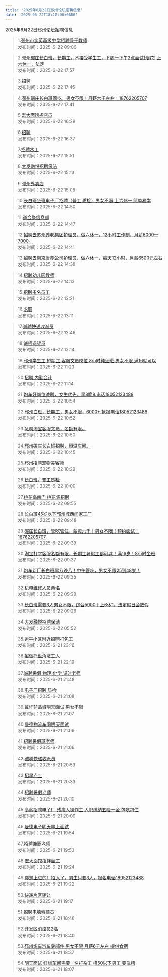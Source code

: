 ```yaml
---
title: '2025年6月22日邳州论坛招聘信息'
date: '2025-06-22T18:20:00+0800'
---
```

2025年6月22日邳州论坛招聘信息
<!--more-->
>1.[邳州市实英高级中学招聘骨干教师](https://www.pzzc.net/forum.php?mod=viewthread&tid=10523082)<br>
>发布时间：2025-6-22 09:06

>2.[邳州碾庄长白班，长期工，不接受学生工，下周一下午2点面试[烟花]
上六休一，法定](https://www.pzzc.net/forum.php?mod=viewthread&tid=10523196)<br>
>发布时间：2025-6-22 17:57

>3.[招聘](https://www.pzzc.net/forum.php?mod=viewthread&tid=10523195)<br>
>发布时间：2025-6-22 17:46

>4.[邳州碾庄长白班管吃，男女不限！月薪六千左右！18762205707](https://www.pzzc.net/forum.php?mod=viewthread&tid=10523193)<br>
>发布时间：2025-6-22 17:41

>5.[宏大面馆招店员](https://www.pzzc.net/forum.php?mod=viewthread&tid=10523184)<br>
>发布时间：2025-6-22 16:39

>6.[招聘](https://www.pzzc.net/forum.php?mod=viewthread&tid=10523183)<br>
>发布时间：2025-6-22 16:37

>7.[招聘木工](https://www.pzzc.net/forum.php?mod=viewthread&tid=10523171)<br>
>发布时间：2025-6-22 15:51

>8.[大发融悦招聘保洁](https://www.pzzc.net/forum.php?mod=viewthread&tid=10523162)<br>
>发布时间：2025-6-22 15:13

>9.[邳州外卖店](https://www.pzzc.net/forum.php?mod=viewthread&tid=10523160)<br>
>发布时间：2025-6-22 15:08

>10.[长白班坐班电子厂招聘（普工 质检）男女不限  上六休一  简单易学](https://www.pzzc.net/forum.php?mod=viewthread&tid=10523157)<br>
>发布时间：2025-6-22 14:50

>11.[道合聚信息部](https://www.pzzc.net/forum.php?mod=viewthread&tid=10523156)<br>
>发布时间：2025-6-22 14:47

>12.[招聘去苏州养老集团护理员，做六休一，12小时工作制，月薪6000—7000。](https://www.pzzc.net/forum.php?mod=viewthread&tid=10523155)<br>
>发布时间：2025-6-22 14:41

>13.[招聘去南京康养公司护理员，做六休一，每天12小时，月薪6500元左右](https://www.pzzc.net/forum.php?mod=viewthread&tid=10523154)<br>
>发布时间：2025-6-22 14:38

>14.[招聘幼儿园教师](https://www.pzzc.net/forum.php?mod=viewthread&tid=10523147)<br>
>发布时间：2025-6-22 14:13

>15.[招聘多名员工](https://www.pzzc.net/forum.php?mod=viewthread&tid=10523139)<br>
>发布时间：2025-6-22 13:21

>16.[求职](https://www.pzzc.net/forum.php?mod=viewthread&tid=10523137)<br>
>发布时间：2025-6-22 13:11

>17.[诚聘快递收派员](https://www.pzzc.net/forum.php?mod=viewthread&tid=10523135)<br>
>发布时间：2025-6-22 12:46

>18.[诚招送货员](https://www.pzzc.net/forum.php?mod=viewthread&tid=10523132)<br>
>发布时间：2025-6-22 12:14

>19.[邳州学生工 短期工 客服文员岗位 8小时纯坐班 男女不限 满16就可以](https://www.pzzc.net/forum.php?mod=viewthread&tid=10523124)<br>
>发布时间：2025-6-22 11:23

>20.[招聘   内勤会计](https://www.pzzc.net/forum.php?mod=viewthread&tid=10523122)<br>
>发布时间：2025-6-22 11:14

>21.[炮车好岗位诚聘，女生优先，早8晚8.电话18052123488](https://www.pzzc.net/forum.php?mod=viewthread&tid=10523115)<br>
>发布时间：2025-6-22 10:54

>22.[邳州白班，长期工，男女不限，6000+.抢报电话18052123488](https://www.pzzc.net/forum.php?mod=viewthread&tid=10523114)<br>
>发布时间：2025-6-22 10:52

>23.[急聘淘宝客服文员，名额有限。](https://www.pzzc.net/forum.php?mod=viewthread&tid=10523113)<br>
>发布时间：2025-6-22 10:50

>24.[邳州碾庄长白班招聘，恒温车间。](https://www.pzzc.net/forum.php?mod=viewthread&tid=10523111)<br>
>发布时间：2025-6-22 10:45

>25.[邳州招聘宠物美容师](https://www.pzzc.net/forum.php?mod=viewthread&tid=10523105)<br>
>发布时间：2025-6-22 10:29

>26.[长白班，普工质检](https://www.pzzc.net/forum.php?mod=viewthread&tid=10523100)<br>
>发布时间：2025-6-22 10:00

>27.[桃花岛南门  桃花源招聘](https://www.pzzc.net/forum.php?mod=viewthread&tid=10523098)<br>
>发布时间：2025-6-22 09:55

>28.[长白班45岁以下邳州城西闫家工厂](https://www.pzzc.net/forum.php?mod=viewthread&tid=10523096)<br>
>发布时间：2025-6-22 09:48

>29.[碾庄长白班，管吃管住，薪资六千！男女不限！预约面试：18762205707](https://www.pzzc.net/forum.php?mod=viewthread&tid=10523092)<br>
>发布时间：2025-6-22 09:39

>30.[淘宝打字客服名额有限，长期工暑假工都可以！满16岁！8小时坐班](https://www.pzzc.net/forum.php?mod=viewthread&tid=10523089)<br>
>发布时间：2025-6-22 09:37

>31.[炮车新厂长白班早八晚八！中午管吃，男女不限25到48岁！](https://www.pzzc.net/forum.php?mod=viewthread&tid=10523087)<br>
>发布时间：2025-6-22 09:35

>32.[机电维修人员两名](https://www.pzzc.net/forum.php?mod=viewthread&tid=10523086)<br>
>发布时间：2025-6-22 09:29

>33.[长白班需要3人男女不限，综合5000＋上6休1，法定假日会放假](https://www.pzzc.net/forum.php?mod=viewthread&tid=10523085)<br>
>发布时间：2025-6-22 09:26

>34.[大发融悦招聘保洁](https://www.pzzc.net/forum.php?mod=viewthread&tid=10523056)<br>
>发布时间：2025-6-22 05:52

>35.[运平小区附近招聘打包工](https://www.pzzc.net/forum.php?mod=viewthread&tid=10523052)<br>
>发布时间：2025-6-21 23:16

>36.[招做托盘角墩工人](https://www.pzzc.net/forum.php?mod=viewthread&tid=10523046)<br>
>发布时间：2025-6-21 22:19

>37.[诚聘暑假 物理 化学 课时老师](https://www.pzzc.net/forum.php?mod=viewthread&tid=10523045)<br>
>发布时间：2025-6-21 21:48

>38.[电子厂招聘 质检](https://www.pzzc.net/forum.php?mod=viewthread&tid=10523035)<br>
>发布时间：2025-6-21 21:08

>39.[戴圩非晶城明天面试 男女不限](https://www.pzzc.net/forum.php?mod=viewthread&tid=10523034)<br>
>发布时间：2025-6-21 21:07

>40.[曼德物流车间明天面试](https://www.pzzc.net/forum.php?mod=viewthread&tid=10523033)<br>
>发布时间：2025-6-21 21:06

>41.[招聘暑假班老师](https://www.pzzc.net/forum.php?mod=viewthread&tid=10523032)<br>
>发布时间：2025-6-21 21:06

>42.[诚聘快递收派员](https://www.pzzc.net/forum.php?mod=viewthread&tid=10523028)<br>
>发布时间：2025-6-21 20:53

>43.[招早点工](https://www.pzzc.net/forum.php?mod=viewthread&tid=10523024)<br>
>发布时间：2025-6-21 20:33

>44.[招聘暑假老师](https://www.pzzc.net/forum.php?mod=viewthread&tid=10523023)<br>
>发布时间：2025-6-21 20:10

>45.[高薪招聘电子厂  残疾人操作工  入职缴纳五险一金  包吃包住](https://www.pzzc.net/forum.php?mod=viewthread&tid=10523022)<br>
>发布时间：2025-6-21 20:09

>46.[曼德电子明天早上面试](https://www.pzzc.net/forum.php?mod=viewthread&tid=10523019)<br>
>发布时间：2025-6-21 19:54

>47.[招聘兼职老师](https://www.pzzc.net/forum.php?mod=viewthread&tid=10523018)<br>
>发布时间：2025-6-21 19:53

>48.[宏大面馆招拌面工](https://www.pzzc.net/forum.php?mod=viewthread&tid=10523014)<br>
>发布时间：2025-6-21 19:24

>49.[你想上进的厂招人了，男生只要3人，报名电话18052123488](https://www.pzzc.net/forum.php?mod=viewthread&tid=10523013)<br>
>发布时间：2025-6-21 19:22

>50.[快递片区转让](https://www.pzzc.net/forum.php?mod=viewthread&tid=10523012)<br>
>发布时间：2025-6-21 19:17

>51.[招聘电脑索赔员](https://www.pzzc.net/forum.php?mod=viewthread&tid=10523010)<br>
>发布时间：2025-6-21 18:48

>52.[开发区消控员2名](https://www.pzzc.net/forum.php?mod=viewthread&tid=10523007)<br>
>发布时间：2025-6-21 18:40

>53.[邳州炮车汽车零部件 男女不限 月薪6千左右 提供食宿](https://www.pzzc.net/forum.php?mod=viewthread&tid=10523006)<br>
>发布时间：2025-6-21 18:37

>54.[明天面试  红旗车间需要一名打杂工
槽50以下男工 要洗槽](https://www.pzzc.net/forum.php?mod=viewthread&tid=10522998)<br>
>发布时间：2025-6-21 18:07


